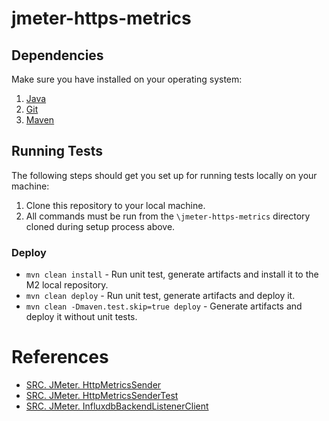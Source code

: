 # jmeter-https-metrics


## Dependencies
Make sure you have installed on your operating system:<br/>
1. [Java](http://www.java.com/) 
2. [Git](https://git-scm.com/)
3. [Maven](https://maven.apache.org/)


## Running Tests
The following steps should get you set up for running tests locally on your machine:

1. Clone this repository to your local machine.<br/>
2. All commands must be run from the `\jmeter-https-metrics` directory cloned during setup process above.<br/>


### Deploy

* `mvn clean install` - Run unit test, generate artifacts and install it to the M2 local repository.
* `mvn clean deploy` - Run unit test, generate artifacts and deploy it.
* `mvn clean -Dmaven.test.skip=true deploy` - Generate artifacts and deploy it without unit tests.


# References
- [SRC. JMeter. HttpMetricsSender](https://github.com/apache/jmeter/blob/master/src/components/src/main/java/org/apache/jmeter/visualizers/backend/influxdb/HttpMetricsSender.java)
- [SRC. JMeter. HttpMetricsSenderTest](https://github.com/apache/jmeter/blob/master/src/components/src/test/java/org/apache/jmeter/visualizers/backend/influxdb/HttpMetricsSenderTest.java)
- [SRC. JMeter. InfluxdbBackendListenerClient](https://github.com/apache/jmeter/blob/master/src/components/src/main/java/org/apache/jmeter/visualizers/backend/influxdb/InfluxdbBackendListenerClient.java)